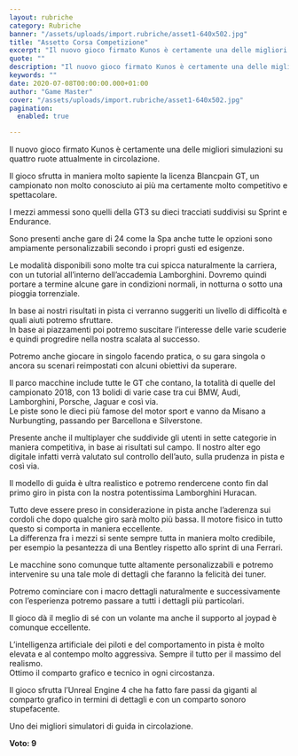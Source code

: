 ```yaml
---
layout: rubriche
category: Rubriche
banner: "/assets/uploads/import.rubriche/asset1-640x502.jpg"
title: "Assetto Corsa Competizione"
excerpt: "Il nuovo gioco firmato Kunos è certamente una delle migliori simulazioni su quattro ruote attualmente in circolazione. Il gioco sfrutta in maniera molto sapiente la licenza Blancpain GT, un campionato non molto conosciuto ai più ma certamente molto competitivo e spettacolare. I mezzi ammessi sono quelli della GT3 su dieci tracciati suddivisi su Sprint e [&hellip"
quote: ""
description: "Il nuovo gioco firmato Kunos è certamente una delle migliori simulazioni su quattro ruote attualmente in circolazione. Il gioco sfrutta in maniera molto sapiente la licenza Blancpain GT, un campionato non molto conosciuto ai più ma certamente molto competitivo e spettacolare. I mezzi ammessi sono quelli della GT3 su dieci tracciati suddivisi su Sprint e [&hellip"
keywords: ""
date: 2020-07-08T00:00:00.000+01:00
author: "Game Master"
cover: "/assets/uploads/import.rubriche/asset1-640x502.jpg"
pagination:
  enabled: true

---
```


Il nuovo gioco firmato Kunos è certamente una delle migliori simulazioni su quattro ruote attualmente in circolazione.

Il gioco sfrutta in maniera molto sapiente la licenza Blancpain GT, un campionato non molto conosciuto ai più ma certamente molto competitivo e spettacolare.

I mezzi ammessi sono quelli della GT3 su dieci tracciati suddivisi su Sprint e Endurance.

Sono presenti anche gare di 24 come la Spa anche tutte le opzioni sono ampiamente personalizzabili secondo i propri gusti ed esigenze.

Le modalità disponibili sono molte tra cui spicca naturalmente la carriera, con un tutorial all’interno dell’accademia Lamborghini. Dovremo quindi portare a termine alcune gare in condizioni normali, in notturna o sotto una pioggia torrenziale.

In base ai nostri risultati in pista ci verranno suggeriti un livello di difficoltà e quali aiuti potremo sfruttare.  
In base ai piazzamenti poi potremo suscitare l’interesse delle varie scuderie e quindi progredire nella nostra scalata al successo.

Potremo anche giocare in singolo facendo pratica, o su gara singola o ancora su scenari reimpostati con alcuni obiettivi da superare.

Il parco macchine include tutte le GT che contano, la totalità di quelle del campionato 2018, con 13 bolidi di varie case tra cui BMW, Audi, Lamborghini, Porsche, Jaguar e così via.  
Le piste sono le dieci più famose del motor sport e vanno da Misano a Nurbungting, passando per Barcellona e Silverstone.

Presente anche il multiplayer che suddivide gli utenti in sette categorie in maniera competitiva, in base ai risultati sul campo. Il nostro alter ego digitale infatti verrà valutato sul controllo dell’auto, sulla prudenza in pista e così via.

Il modello di guida è ultra realistico e potremo rendercene conto fin dal primo giro in pista con la nostra potentissima Lamborghini Huracan.

Tutto deve essere preso in considerazione in pista anche l’aderenza sui cordoli che dopo qualche giro sarà molto più bassa. Il motore fisico in tutto questo si comporta in maniera eccellente.  
La differenza fra i mezzi si sente sempre tutta in maniera molto credibile, per esempio la pesantezza di una Bentley rispetto allo sprint di una Ferrari.

Le macchine sono comunque tutte altamente personalizzabili e potremo intervenire su una tale mole di dettagli che faranno la felicità dei tuner.

Potremo cominciare con i macro dettagli naturalmente e successivamente con l’esperienza potremo passare a tutti i dettagli più particolari.

Il gioco dà il meglio di sé con un volante ma anche il supporto al joypad è comunque eccellente.

L’intelligenza artificiale dei piloti e del comportamento in pista è molto elevata e al contempo molto aggressiva. Sempre il tutto per il massimo del realismo.  
Ottimo il comparto grafico e tecnico in ogni circostanza.

Il gioco sfrutta l’Unreal Engine 4 che ha fatto fare passi da giganti al comparto grafico in termini di dettagli e con un comparto sonoro stupefacente.

Uno dei migliori simulatori di guida in circolazione.

**Voto: 9**
